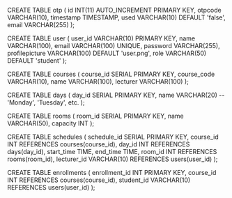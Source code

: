 CREATE TABLE otp (
    id INT(11) AUTO_INCREMENT PRIMARY KEY,
    otpcode VARCHAR(10),
    timestamp TIMESTAMP,
    used VARCHAR(10) DEFAULT 'false',
    email VARCHAR(255)
);

CREATE TABLE user (
    user_id VARCHAR(10) PRIMARY KEY,
    name VARCHAR(100),
    email VARCHAR(100) UNIQUE,
    password VARCHAR(255),
    profilepicture VARCHAR(100) DEFAULT 'user.png',
    role VARCHAR(50) DEFAULT 'student'
);

CREATE TABLE courses (
    course_id SERIAL PRIMARY KEY,
    course_code VARCHAR(10),
    name VARCHAR(100),
    lecturer VARCHAR(100)
);

CREATE TABLE days (
    day_id SERIAL PRIMARY KEY,
    name VARCHAR(20) -- 'Monday', 'Tuesday', etc.
);

CREATE TABLE rooms (
    room_id SERIAL PRIMARY KEY,
    name VARCHAR(50),
    capacity INT
);

CREATE TABLE schedules (
    schedule_id SERIAL PRIMARY KEY,
    course_id INT REFERENCES courses(course_id),
    day_id INT REFERENCES days(day_id),
    start_time TIME,
    end_time TIME,
    room_id INT REFERENCES rooms(room_id),
    lecturer_id VARCHAR(10) REFERENCES users(user_id)
);

CREATE TABLE enrollments (
    enrollment_id INT PRIMARY KEY,
    course_id INT REFERENCES courses(course_id),
    student_id VARCHAR(10) REFERENCES users(user_id)
);